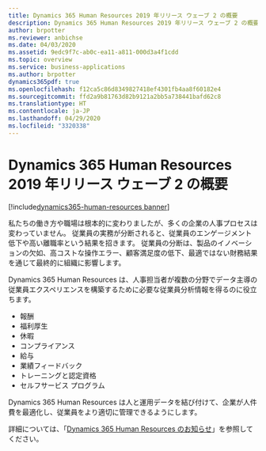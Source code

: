 ```yaml
---
title: Dynamics 365 Human Resources 2019 年リリース ウェーブ 2 の概要
description: Dynamics 365 Human Resources 2019 年リリース ウェーブ 2 の概要
author: brpotter
ms.reviewer: anbichse
ms.date: 04/03/2020
ms.assetid: 9edc9f7c-ab0c-ea11-a811-000d3a4f1cdd
ms.topic: overview
ms.service: business-applications
ms.author: brpotter
dynamics365pdf: true
ms.openlocfilehash: f12ca5c86d8349827418ef4301fb4aa8f60182e4
ms.sourcegitcommit: ffd2a9b81763d82b9121a2bb5a738441bafd62c8
ms.translationtype: HT
ms.contentlocale: ja-JP
ms.lasthandoff: 04/29/2020
ms.locfileid: "3320338"
---
```

# <a name="overview-of-dynamics-365-human-resources-2019-release-wave-2"></a>Dynamics 365 Human Resources 2019 年リリース ウェーブ 2 の概要
[!include[dynamics365-human-resources banner](../includes/dynamics365-human-resources.md)]

<!--overview start-->
私たちの働き方や職場は根本的に変わりましたが、多くの企業の人事プロセスは変わっていません。 従業員の実務が分断されると、従業員のエンゲージメント低下や高い離職率という結果を招きます。 従業員の分断は、製品のイノベーションの欠如、高コストな操作エラー、顧客満足度の低下、最適ではない財務結果を通じて最終的に組織に影響します。
 
Dynamics 365 Human Resources は、人事担当者が複数の分野でデータ主導の従業員エクスペリエンスを構築するために必要な従業員分析情報を得るのに役立ちます。

- 報酬
- 福利厚生
- 休暇
- コンプライアンス
- 給与
- 業績フィードバック
- トレーニングと認定資格
- セルフサービス プログラム 

Dynamics 365 Human Resources は人と運用データを結び付けて、企業が人件費を最適化し、従業員をより適切に管理できるようにします。

詳細については、「[Dynamics 365 Human Resources のお知らせ](https://go.microsoft.com/fwlink/?linkid=2112538)」を参照してください。
<!--overview end-->
